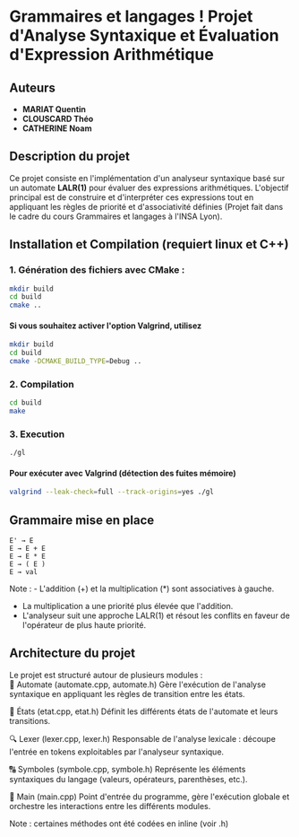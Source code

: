 # Grammaires et langages ! Projet d'Analyse Syntaxique et Évaluation d'Expression Arithmétique

## Auteurs
- **MARIAT Quentin**
- **CLOUSCARD Théo**
- **CATHERINE Noam**

## Description du projet
Ce projet consiste en l'implémentation d'un analyseur syntaxique basé sur un automate **LALR(1)** pour évaluer des expressions arithmétiques. L'objectif principal est de construire et d'interpréter ces expressions tout en appliquant les règles de priorité et d'associativité définies (Projet fait dans le cadre du cours Grammaires et langages à l'INSA Lyon).

## Installation et Compilation (requiert linux et C++)
### 1. Génération des fichiers avec CMake :
```sh
mkdir build
cd build
cmake ..
```

#### Si vous souhaitez activer l'option Valgrind, utilisez
```sh
mkdir build
cd build
cmake -DCMAKE_BUILD_TYPE=Debug ..
```

### 2. Compilation
```sh
cd build
make
```

### 3. Execution
```sh
./gl
```

#### Pour exécuter avec Valgrind (détection des fuites mémoire)
```sh
valgrind --leak-check=full --track-origins=yes ./gl
```

## Grammaire mise en place
```
E' → E
E → E + E
E → E * E
E → ( E )
E → val
```

Note : - L'addition (+) et la multiplication (*) sont associatives à gauche.  
- La multiplication a une priorité plus élevée que l'addition.  
- L'analyseur suit une approche LALR(1) et résout les conflits en faveur de l'opérateur de plus haute priorité.  

## Architecture du projet 

Le projet est structuré autour de plusieurs modules :    
📌 Automate (automate.cpp, automate.h)
Gère l'exécution de l'analyse syntaxique en appliquant les règles de transition entre les états.  
  
🔄 États (etat.cpp, etat.h)
Définit les différents états de l'automate et leurs transitions.  
  
🔍 Lexer (lexer.cpp, lexer.h)
Responsable de l'analyse lexicale : découpe l'entrée en tokens exploitables par l'analyseur syntaxique.  
  
🔠 Symboles (symbole.cpp, symbole.h)
Représente les éléments syntaxiques du langage (valeurs, opérateurs, parenthèses, etc.).  
  
🚀 Main (main.cpp)
Point d'entrée du programme, gère l'exécution globale et orchestre les interactions entre les différents modules.  
  
Note : certaines méthodes ont été codées en inline (voir .h)


